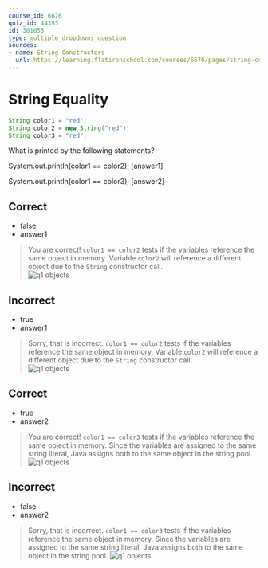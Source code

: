 ```yaml
---
course_id: 6676
quiz_id: 44393
id: 301055
type: multiple_dropdowns_question
sources:
- name: String Constructors
  url: https://learning.flatironschool.com/courses/6676/pages/string-constructors
---
```



# String Equality

```java
String color1 = "red";
String color2 = new String("red");
String color3 = "red";
```

What is printed by the following statements?


System.out.println(color1 == color2); [answer1]

System.out.println(color1 == color3); [answer2]

## Correct

- false
- answer1

> You are correct! `color1 == color2` tests if the variables reference the same object in memory.
> Variable `color2` will reference a different object due to the `String` constructor call.  
> ![q1 objects](https://curriculum-content.s3.amazonaws.com/6676/java-string/q1.png)

## Incorrect

- true
- answer1

> Sorry, that is incorrect. `color1 == color2` tests if the variables reference the same object in memory.
> Variable `color2` will reference a different object due to the `String` constructor call.    
> ![q1 objects](https://curriculum-content.s3.amazonaws.com/6676/java-string/q1.png)


## Correct

- true
- answer2

> You are correct! `color1 == color3` tests if the variables reference the same object in memory.
> Since the variables are assigned to the same string literal, Java assigns both to the same object in the string pool.  
> ![q1 objects](https://curriculum-content.s3.amazonaws.com/6676/java-string/q1.png)

## Incorrect

- false
- answer2

> Sorry, that is incorrect. `color1 == color3` tests if the variables reference the same object in memory.
> Since the variables are assigned to the same string literal, Java assigns both to the same object in the string pool.
> ![q1 objects](https://curriculum-content.s3.amazonaws.com/6676/java-string/q1.png)
